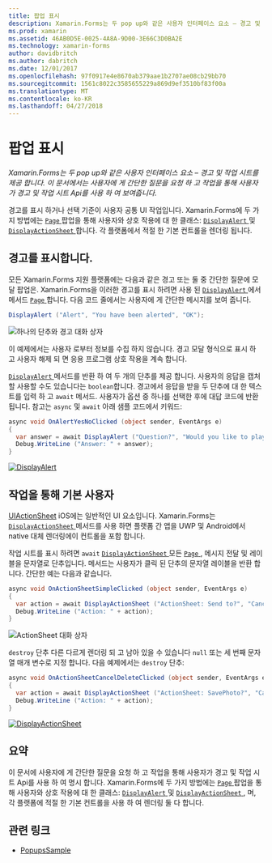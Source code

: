 ```yaml
---
title: 팝업 표시
description: Xamarin.Forms는 두 pop up와 같은 사용자 인터페이스 요소 – 경고 및 작업 시트를 제공 합니다. 이 문서에서는 사용자에 게 간단한 질문을 요청 하 고 작업을 통해 사용자가 경고 및 작업 시트 Api를 사용 하 여 보여줍니다.
ms.prod: xamarin
ms.assetid: 46AB0D5E-0025-4A8A-9D00-3E66C3D0BA2E
ms.technology: xamarin-forms
author: davidbritch
ms.author: dabritch
ms.date: 12/01/2017
ms.openlocfilehash: 97f0917e4e8670ab379aae1b2707ae08cb29bb70
ms.sourcegitcommit: 1561c8022c3585655229a869d9ef3510bf83f00a
ms.translationtype: MT
ms.contentlocale: ko-KR
ms.lasthandoff: 04/27/2018
---
```

# <a name="displaying-pop-ups"></a>팝업 표시

_Xamarin.Forms는 두 pop up와 같은 사용자 인터페이스 요소 – 경고 및 작업 시트를 제공 합니다. 이 문서에서는 사용자에 게 간단한 질문을 요청 하 고 작업을 통해 사용자가 경고 및 작업 시트 Api를 사용 하 여 보여줍니다._

경고를 표시 하거나 선택 기준이 사용자 공통 UI 작업입니다. Xamarin.Forms에 두 가지 방법에는 [ `Page` ](https://developer.xamarin.com/api/type/Xamarin.Forms.Page/) 팝업을 통해 사용자와 상호 작용에 대 한 클래스: [ `DisplayAlert` ](https://developer.xamarin.com/api/member/Xamarin.Forms.Page.DisplayAlert(System.String,System.String,System.String)/) 및 [ `DisplayActionSheet` ](https://developer.xamarin.com/api/member/Xamarin.Forms.Page.DisplayActionSheet(System.String,System.String,System.String,System.String[])/)합니다. 각 플랫폼에서 적절 한 기본 컨트롤을 렌더링 됩니다.

## <a name="displaying-an-alert"></a>경고를 표시합니다.

모든 Xamarin.Forms 지원 플랫폼에는 다음과 같은 경고 또는 둘 중 간단한 질문에 모달 팝업은. Xamarin.Forms을 이러한 경고를 표시 하려면 사용 된 [ `DisplayAlert` ](https://developer.xamarin.com/api/member/Xamarin.Forms.Page.DisplayAlert(System.String,System.String,System.String)/) 에서 메서드 [ `Page` ](https://developer.xamarin.com/api/type/Xamarin.Forms.Page/)합니다. 다음 코드 줄에서는 사용자에 게 간단한 메시지를 보여 줍니다.

```csharp
DisplayAlert ("Alert", "You have been alerted", "OK");
```

![](pop-ups-images/alert.png "하나의 단추와 경고 대화 상자")

이 예제에서는 사용자 로부터 정보를 수집 하지 않습니다. 경고 모달 형식으로 표시 하 고 사용자 해제 되 면 응용 프로그램 상호 작용을 계속 합니다.

[ `DisplayAlert` ](https://developer.xamarin.com/api/member/Xamarin.Forms.Page.DisplayAlert(System.String,System.String,System.String)/) 메서드를 반환 하 여 두 개의 단추를 제공 합니다. 사용자의 응답을 캡처할 사용할 수도 있습니다는 `boolean`합니다. 경고에서 응답을 받을 두 단추에 대 한 텍스트를 입력 하 고 `await` 메서드. 사용자가 옵션 중 하나를 선택한 후에 대답 코드에 반환 됩니다. 참고는 `async` 및 `await` 아래 샘플 코드에서 키워드:

```csharp
async void OnAlertYesNoClicked (object sender, EventArgs e)
{
  var answer = await DisplayAlert ("Question?", "Would you like to play a game", "Yes", "No");
  Debug.WriteLine ("Answer: " + answer);
}
```

[![DisplayAlert](pop-ups-images/alert2-sml.png "경고 개의 단추가 있는 대화 상자")](pop-ups-images/alert2.png#lightbox "경고 개의 단추가 있는 대화 상자")

## <a name="guiding-users-through-tasks"></a>작업을 통해 기본 사용자

[UIActionSheet](https://developer.apple.com/library/ios/documentation/uikit/reference/uiactionsheet_class/Reference/Reference.html) iOS에는 일반적인 UI 요소입니다. Xamarin.Forms는 [ `DisplayActionSheet` ](https://developer.xamarin.com/api/member/Xamarin.Forms.Page.DisplayActionSheet(System.String,System.String,System.String,System.String[])/) 메서드를 사용 하면 플랫폼 간 앱을 UWP 및 Android에서 native 대체 렌더링에이 컨트롤을 포함 합니다.

작업 시트를 표시 하려면 `await` [ `DisplayActionSheet` ](https://developer.xamarin.com/api/member/Xamarin.Forms.Page.DisplayActionSheet(System.String,System.String,System.String,System.String[])/) 모든 [ `Page` ](https://developer.xamarin.com/api/type/Xamarin.Forms.Page/), 메시지 전달 및 레이블을 문자열로 단추입니다. 메서드는 사용자가 클릭 된 단추의 문자열 레이블을 반환 합니다. 간단한 예는 다음과 같습니다.

```csharp
async void OnActionSheetSimpleClicked (object sender, EventArgs e)
{
  var action = await DisplayActionSheet ("ActionSheet: Send to?", "Cancel", null, "Email", "Twitter", "Facebook");
  Debug.WriteLine ("Action: " + action);
}
```

![](pop-ups-images/action.png "ActionSheet 대화 상자")

`destroy` 단추 다른 다르게 렌더링 되 고 남아 있을 수 있습니다 `null` 또는 세 번째 문자열 매개 변수로 지정 합니다. 다음 예제에서는 `destroy` 단추:

```csharp
async void OnActionSheetCancelDeleteClicked (object sender, EventArgs e)
{
  var action = await DisplayActionSheet ("ActionSheet: SavePhoto?", "Cancel", "Delete", "Photo Roll", "Email");
  Debug.WriteLine ("Action: " + action);
}
```

[![DisplayActionSheet](pop-ups-images/action2-sml.png "Destroy 단추와 작업 시트 대화")](pop-ups-images/action2.png#lightbox "Destroy 단추와 작업 시트 대화 상자")

## <a name="summary"></a>요약

이 문서에 사용자에 게 간단한 질문을 요청 하 고 작업을 통해 사용자가 경고 및 작업 시트 Api를 사용 하 여 명시 합니다. Xamarin.Forms에 두 가지 방법에는 [ `Page` ](https://developer.xamarin.com/api/type/Xamarin.Forms.Page/) 팝업을 통해 사용자와 상호 작용에 대 한 클래스: [ `DisplayAlert` ](https://developer.xamarin.com/api/member/Xamarin.Forms.Page.DisplayAlert(System.String,System.String,System.String)/) 및 [ `DisplayActionSheet` ](https://developer.xamarin.com/api/member/Xamarin.Forms.Page.DisplayActionSheet(System.String,System.String,System.String,System.String[])/), 며, 각 플랫폼에 적절 한 기본 컨트롤을 사용 하 여 렌더링 둘 다 합니다.



## <a name="related-links"></a>관련 링크

- [PopupsSample](https://developer.xamarin.com/samples/xamarin-forms/Navigation/Pop-ups/)
